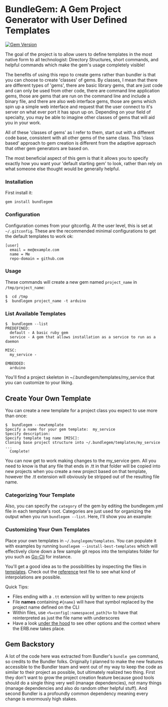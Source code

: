 # BundleGem: A Gem Project Generator with User Defined Templates
[![Gem Version](https://badge.fury.io/rb/bundlegem.svg)](https://badge.fury.io/rb/bundlegem)

The goal of the project is to allow users to define templates in the most native form to all technologist: Directory Structures, short commands, and helpful commands which make the gem's usage completely visible!

The benefits of using this repo to create gems rather than bundler is that you can choose to create 'classes' of gems.  By classes, I mean that there are different types of 'gems', there are basic library gems, that are just code and can only be used from other code, there are command line application gems, those are gems that are run on the command line and include a binary file, and there are also web interface gems, those are gems which spin up a simple web interface and request that the user connect to it's server on what ever port it has spun up on.  Depending on your field of specialty, you may be able to imagine other classes of gems that will aid you in your work.

All of these 'classes of gems' as I refer to them, start out with a different code base, consistent with all other gems of the same class.  This 'class based' approach to gem creation is different from the adaptive approach that other gem generators are based on.

The most beneficial aspect of this gem is that it allows you to specify exactly how you want your 'default starting gem' to look, rather than rely on what someone else thought would be generally helpful.


### Installation

First install it:
```
gem install bundlegem
```

### Configuration

Configuration comes from your gitconfig.  At the user level, this is set at `~/.gitconfig`.  These are the recommended minimal configurations to get the default templates to work ok:

```
[user]
  email = me@example.com
  name = Me
  repo-domain = github.com
```


### Usage

These commands will create a new gem named `project_name` in `/tmp/project_name`:

```
$  cd /tmp
$  bundlegem project_name -t arduino
```


### List Available Templates

```
$  bundlegem --list
PREDEFINED:
  default - A basic ruby gem
  service - A gem that allows installation as a service to run as a daemon

MISC:
  my_service -

EMBEDDED:
  arduino
```

You'll find a project skeleton in ~/.bundlegem/templates/my_service that you can customize to your liking.


## Create Your Own Template

You can create a new template for a project class you expect to use more than once:

```
$  bundlegem --newtemplate
Specify a name for your gem template:  my_service
Specify description:
Specify template tag name [MISC]:
Cloning base project structure into ~/.bundlegem/templates/my_service
...
  Complete!
```

You can now get to work making changes to the my_service gem.  All you need to know is that any file that ends in .tt in that folder will be copied into new projects when you create a new project based on that template, however the .tt extension will obviously be stripped out of the resulting file name.

### Categorizing Your Template

Also, you can specify the `category` of the gem by editing the bundlegem.yml file in each template's root.  Categories are just used for organizing the output when you run `bundlegem --list`.  Here, I'll show you an example:


### Customizing Your Own Templates

Place your own templates in `~/.bunglegem/templates`.  You can populate it with examples by running `bundlegem --install-best-templates` which will effectively clone down a few sample git repos into the templates folder for you such as [Go-Cli](https://github.com/TheNotary/go-cli) for instance.

You'll get a good idea as to the possibilities by inspecting the files in [templates](https://github.com/TheNotary/bundlegem/tree/master/lib/bundlegem/templates/cli_gem).  Check out the [reference](/spec/data/variable_manifest_test.rb) test file to see what kind of interpolations are possible.

Quick Tips:

- Files ending with a `.tt` extension will by written to new projects
- File **names** containing `#{name}` will have that symbol replaced by the project name defined on the CLI
- Within files, use `<%=config[:namespaced_path]%>` to have that reinterpreted as just the file name with underscores
- Have a look [under the hood](https://github.com/TheNotary/bundlegem/blob/master/lib/bundlegem/cli/gem.rb#L30-L43) to see other options and the context where the ERB.new takes place.


## Gem Backstory

A lot of the code here was extracted from Bundler's `bundle gem` command, so credits to the Bundler folks.  Originally I planned to make the new features accessible to the Bundler team and went out of my way to keep the code as similar to their project as possible, but ultimately realized two thing.  First they don't want to grow the project creation feature because good tools should do a single thing very well (manage dependencies), not many things (manage dependencies and also do random other helpful stuff).  And second Bundler is a profoundly common dependency meaning every change is enormously high stakes.
